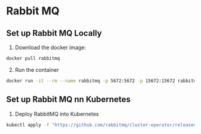 # Rabbit MQ

## Set up Rabbit MQ Locally

1. Download the docker image:

```bash
docker pull rabbitmq
```

2. Run the container

```bash
docker run -it --rm --name rabbitmq -p 5672:5672 -p 15672:15672 rabbitmq:4.0-management
```

## Set up Rabbit MQ nn Kubernetes

1. Deploy RabbitMQ into Kubernetes

```bash
kubectl apply -f "https://github.com/rabbitmq/cluster-operator/releases/latest/download/cluster-operator.yml"
```